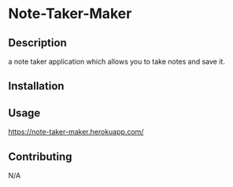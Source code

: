 # Note-Taker-Maker

## Description

a note taker application which allows you to take notes and save it.

## Installation


## Usage
https://note-taker-maker.herokuapp.com/


## Contributing

N/A
